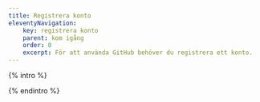 ```yaml
---
title: Registrera konto
eleventyNavigation:
    key: registrera konto
    parent: kom igång
    order: 0
    excerpt: För att använda GitHub behöver du registrera ett konto.
---
```


{% intro %}



{% endintro %}